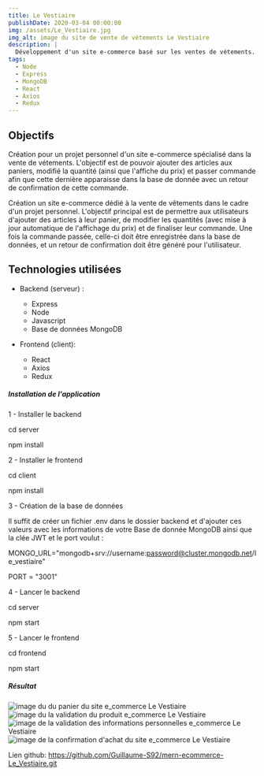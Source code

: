 ```yaml
---
title: Le Vestiaire
publishDate: 2020-03-04 00:00:00
img: /assets/Le_Vestiaire.jpg
img_alt: image du site de vente de vétements Le Vestiaire
description: |
  Développement d'un site e-commerce basé sur les ventes de vétements.
tags:
  - Node
  - Express
  - MongoDB
  - React
  - Axios
  - Redux
---
```

## Objectifs

Création pour un projet personnel d'un site e-commerce spécialisé dans la vente de vétements. L'objectif est de pouvoir ajouter des articles aux paniers, modifié la quantité (ainsi que l'affiche du prix) et passer commande afin que cette dernière apparaisse dans la base de donnée avec un retour de confirmation de cette commande.

Création un site e-commerce dédié à la vente de vêtements dans le cadre d'un projet personnel. L'objectif principal est de permettre aux utilisateurs d'ajouter des articles à leur panier, de modifier les quantités (avec mise à jour automatique de l'affichage du prix) et de finaliser leur commande. Une fois la commande passée, celle-ci doit être enregistrée dans la base de données, et un retour de confirmation doit être généré pour l'utilisateur.

## Technologies utilisées

- Backend (serveur) :
    * Express
    * Node
    * Javascript 
    * Base de données MongoDB

- Frontend (client):
    - React
    - Axios
    - Redux

##### Installation de l'application

1 - Installer le backend

cd server

npm install

2 - Installer le frontend

cd client

npm install

3 - Création de la base de données

Il suffit de créer un fichier .env dans le dossier backend et d'ajouter ces valeurs avec les informations de votre Base de donnée MongoDB ainsi que la clée JWT et le port voulut :

MONGO_URL="mongodb+srv://username:password@cluster.mongodb.net/le_vestiaire"

PORT = "3001"

4 - Lancer le backend

cd server

npm start

5 - Lancer le frontend

cd frontend

npm start

##### Résultat

![image du du panier du site e_commerce Le Vestiaire](/assets/Le_Vestiaire_cart.jpg )
![image du la validation du produit e_commerce Le Vestiaire](/assets/Le_Vestiaire_validation.jpg)
![image de la validation des informations personnelles e_commerce Le Vestiaire](/assets/Le_Vestiaire_validation_adresse.jpg)
![image de la confirmation d'achat du site e_commerce Le Vestiaire](/assets/Le_Vestiaire_confirmation.jpg)

Lien github:  https://github.com/Guillaume-S92/mern-ecommerce-Le_Vestiaire.git
